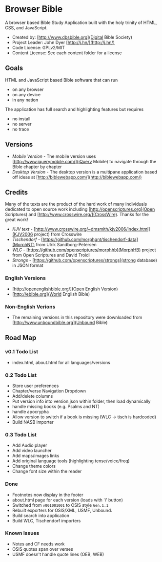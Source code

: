 # Browser Bible 

A browser based Bible Study Application built with the holy trinity of HTML, CSS, and JavaScript.

* Created by: [http://www.dbsbible.org](Digital Bible Society)
* Project Leader: John Dyer [http://j.hn/](http://j.hn/)
* Code License: GPLv2/MIT
* Content License: See each content folder for a license

## Goals

HTML and JavaScript based Bible software that can run

* on any browser
* on any device
* in any nation

The application has full search and highlighting features but requires

* no install
* no server
* no trace

## Versions

* *Mobile Version* - The mobile version uses [http://www.jquerymobile.com/](jQuery Mobile) to navigate through the Bible chapter by chapter
* *Desktop Version* - The desktop version is a multipane application based off ideas at [http://biblewebapp.com/](http://biblewebapp.com/)

## Credits

Many of the texts are the product of the hard work of many individuals dedicated to open
source work including [http://openscriptures.org](Open Scriptures) and [http://www.crosswire.org/](CrossWire). Thanks for the great work!

* *KJV text* - [http://www.crosswire.org/~dmsmith/kjv2006/index.html](KJV2006 project) from Crosswire
* *Tischendorf* - [https://github.com/morphgnt/tischendorf-data](MorphNT) from Ulrik Sandborg-Petersen 
* *WLC* - [https://github.com/openscriptures/morphhb](MorphHB) project from Open Scriptures and David Troidl
* *Strongs* - [https://github.com/openscriptures/strongs](strong database) in JSON format

### English Versions

* [http://openenglishbible.org/](Open English Version)
* [http://ebible.org](World English Bible)

### Non-English Verions

* The remaining versions in this repository were downloaded from [http://www.unboundbible.org](Unbound Bible)

## Road Map

### v0.1 Todo List

* index.html, about.html for all languages/versions

### 0.2 Todo List

* Store user preferences
* Chapter/verse Navigation Dropdown
* Add/delete columns
* Put version info into version.json within folder, then load dynamically
* handle missing books (e.g. Psalms and NT)
* handle apocrypha
* Allow version to switch if a book is missing (WLC -> tisch is hardcoded)
* Build NASB importer

### 0.3 Todo List

* Add Audio player
* Add video launcher
* Add maps/images links
* Add original language tools (highlighting tense/voice/freq)
* Change theme colors
* Change font size within the reader

### Done

* Footnotes now display in the footer
* about.html page for each version (loads with 'i' button)
* Switched from `v001001001` to OSIS style `Gen.1.1`
* Rebuilt exporters for OSIS/XML, USMF, Unbound.
* Build search into application
* Build WLC, Tischendorf importers

### Known Issues

* Notes and CF needs work
* OSIS quotes span over verses
* USMF doesn't handle quote lines (OEB, WEB)